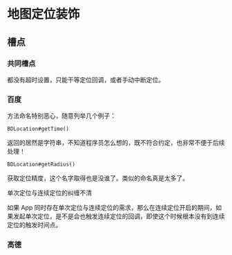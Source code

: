 # 地图定位装饰

## 槽点

### 共同槽点

都没有超时设置，只能干等定位回调，或者手动中断定位。

### 百度

方法命名特别恶心，随意列举几个例子：

    BDLocation#getTime()

返回的居然是字符串，不知道程序员怎么想的，既不符合约定，也非常不便于后续处理！


    BDLocation#getRadius()

获取定位精度，这个名字取得也是没谁了。类似的命名真是太多了。

单次定位与连续定位的纠缠不清

如果 App 同时存在单次定位与连续定位的需求，那么在连续定位开启的期间，如果发起单次定位，是不是会也触发连续定位的回调，即使这个时候根本没有到连续定位的触发时间点。

### 高德





